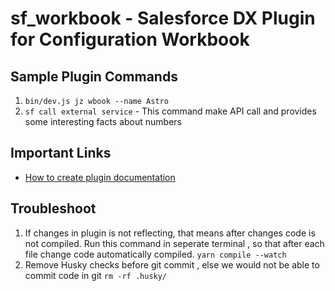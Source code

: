 # sf_workbook - Salesforce DX Plugin for Configuration Workbook

## Sample Plugin Commands

1. `bin/dev.js jz wbook --name Astro`
1. `sf call external service` - This command make API call and provides some interesting facts about numbers

## Important Links
- [How to create plugin documentation](https://github.com/salesforcecli/cli/wiki/Get-Started-And-Create-Your-First-Plug-In)

## Troubleshoot
1. If changes in plugin is not reflecting, that means after changes code is not compiled. Run this command in seperate terminal , so that after each file change code automatically compiled. `yarn compile --watch`
1. Remove Husky checks before git commit , else we would not be able to commit code in git `rm -rf .husky/`
